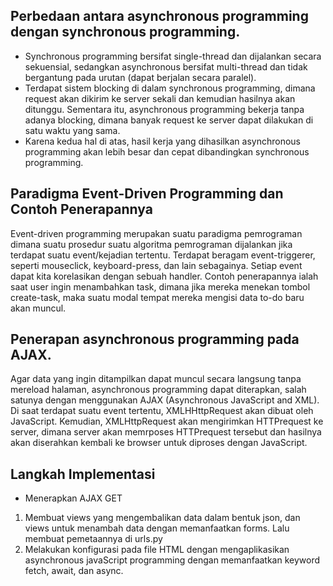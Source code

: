 ## Perbedaan antara asynchronous programming dengan synchronous programming.

- Synchronous programming bersifat single-thread dan dijalankan secara sekuensial, sedangkan asynchronous bersifat multi-thread dan tidak bergantung pada urutan (dapat berjalan secara paralel).
- Terdapat sistem blocking di dalam synchronous programming, dimana request akan dikirim ke server sekali dan kemudian hasilnya akan ditunggu. Sementara itu, asynchronous programming bekerja tanpa adanya blocking, dimana banyak request ke server dapat dilakukan di satu waktu yang sama.
- Karena kedua hal di atas, hasil kerja yang dihasilkan asynchronous programming akan lebih besar dan cepat dibandingkan synchronous programming.

## Paradigma Event-Driven Programming dan Contoh Penerapannya
Event-driven programming merupakan suatu paradigma pemrograman dimana suatu prosedur suatu algoritma pemrograman dijalankan jika terdapat suatu event/kejadian tertentu. Terdapat beragam event-triggerer, seperti mouseclick, keyboard-press, dan lain sebagainya. Setiap event dapat kita korelasikan dengan sebuah handler. Contoh penerapannya ialah saat user ingin menambahkan task, dimana jika mereka menekan tombol create-task, maka suatu modal tempat mereka mengisi data to-do baru akan muncul.

## Penerapan asynchronous programming pada AJAX.
Agar data yang ingin ditampilkan dapat muncul secara langsung tanpa mereload halaman, asynchronous programming dapat diterapkan, salah satunya dengan menggunakan AJAX (Asynchronous JavaScript and XML). Di saat terdapat suatu event tertentu, XMLHHttpRequest akan dibuat oleh JavaScript. Kemudian, XMLHttpRequest akan mengirimkan HTTPrequest ke server, dimana server akan memrposes HTTPrequest tersebut dan hasilnya akan diserahkan kembali ke browser untuk diproses dengan JavaScript.

## Langkah Implementasi
- Menerapkan AJAX GET
1. Membuat views yang mengembalikan data dalam bentuk json, dan views untuk menambah data dengan memanfaatkan forms. Lalu membuat pemetaannya di urls.py
2. Melakukan konfigurasi pada file HTML dengan mengaplikasikan asynchronous javaScript programming dengan memanfaatkan keyword fetch, await, dan async.